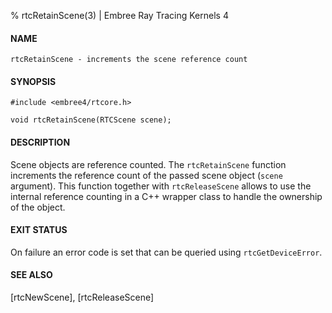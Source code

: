 % rtcRetainScene(3) | Embree Ray Tracing Kernels 4

#### NAME

    rtcRetainScene - increments the scene reference count

#### SYNOPSIS

    #include <embree4/rtcore.h>

    void rtcRetainScene(RTCScene scene);

#### DESCRIPTION

Scene objects are reference counted. The `rtcRetainScene` function
increments the reference count of the passed scene object (`scene`
argument). This function together with `rtcReleaseScene` allows to
use the internal reference counting in a C++ wrapper class to handle
the ownership of the object.

#### EXIT STATUS

On failure an error code is set that can be queried using
`rtcGetDeviceError`.

#### SEE ALSO

[rtcNewScene], [rtcReleaseScene]
